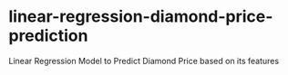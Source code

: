 # linear-regression-diamond-price-prediction
Linear Regression Model to Predict Diamond Price based on its features
